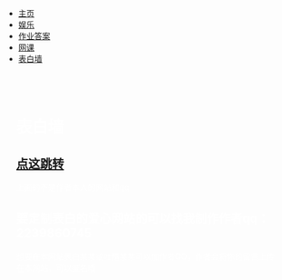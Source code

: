 

<head>
<meta charset="utf-8">
<title>古田初中表白墙</title>
<style>
  *{
         
         margin:0;
         padding:0;
         }
body {margin:0;
	background: #f7f0ac;  /* fallback for old browsers */
background: -webkit-linear-gradient(to right, #f0acf7, #acf7f0, #f7f0ac);  /* Chrome 10-25, Safari 5.1-6 */
background: linear-gradient(to right, #f0acf7, #acf7f0, #f7f0ac); /* W3C, IE 10+/ Edge, Firefox 16+, Chrome 26+, Opera 12+, Safari 7+ */
}
	h2,h1,p{
	color: white;
	
	}
	
	
	
	
ul {
    list-style-type: none;
    margin:0;
    padding:10;
    overflow: hidden;
    background-color: #333;
    position: fixed;
    top:0;
    width: 100%;
}

li {
    float: left;
}

li a {
    display: block;
    color: white;
    text-align: center;
    padding: 20px 10px;
    text-decoration: none;
}

li a:hover:not(.active) {
    background-color: #111;
}

.active {
    background-color: #4CAF50;
}
</style>
</head>
<body>

<ul>
  <li><a href="https://gcshb.github.io/gtxy">主页</a></li>
  <li><a href="https://xingye.me/game/index.php">娱乐</a></li>
  <li><a href="http://m.1010jiajiao.com/">作业答案</a></li>
  <li><a href="https://www.zxx.edu.cn/">网课</a></li>
<li><a class="active" href="https://gcshb.github.io/bbq">表白墙</a></li>
</ul>

<div style="padding:20px;margin-top:30px;height:150px;">
<h1>表白墙</h1>
<h2><a href=" https://user.qzone.qq.com/2387023536?_t_=0.3025206699592291">点这跳转</a></h2>
<p>上面的不是作者本人的网站和qq</p> 
<h2>要定制表白的爱心网站的可以找我制作作者qq：2239860745</h2>
<p>想要在本网站表白某某或吐槽某某可以加作者QQ，作者会将你的留言上传在本网站，可以匿名哦</p>


</div>

</body>

